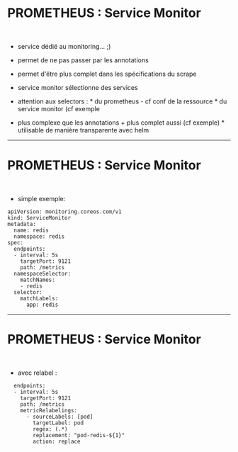 

# PROMETHEUS : Service Monitor


<br>

* service dédié au monitoring... ;)

* permet de ne pas passer par les annotations

* permet d'être plus complet dans les spécifications du scrape

* service monitor sélectionne des services

* attention aux selectors :
		* du prometheus - cf conf de la ressource
		* du service monitor (cf exemple

* plus complexe que les annotations + plus complet aussi (cf exemple)
		* utilisable de manière transparente avec helm

--------------------------------------------------------------------------

# PROMETHEUS : Service Monitor

<br>

* simple exemple:

```
apiVersion: monitoring.coreos.com/v1
kind: ServiceMonitor
metadata:
  name: redis
  namespace: redis
spec:
  endpoints:
  - interval: 5s
    targetPort: 9121
    path: /metrics
  namespaceSelector:
    matchNames:
    - redis
  selector:
    matchLabels:
      app: redis
```

----------------------------------------------------------------------------

# PROMETHEUS : Service Monitor

<br>

* avec relabel :

```
  endpoints:
  - interval: 5s
    targetPort: 9121
    path: /metrics
    metricRelabelings:
      - sourceLabels: [pod]
        targetLabel: pod
        regex: (.*)
        replacement: "pod-redis-${1}"
        action: replace
```

